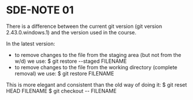 # SDE-NOTE 01

There is a difference between the current git version 
(git version 2.43.0.windows.1)
and the version used in the course.

In the latest version:
- to remove changes to the file from the staging area (but not from the w/d) we use:
	$ git restore --staged FILENAME
- to remove changes to the file from the working directory (complete removal) we use:
	$ git restore FILENAME

This is more elegant and consistent than the old way of doing it:
	$ git reset HEAD FILENAME
	$ git checkout -- FILENAME